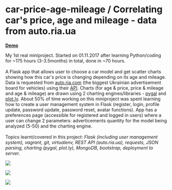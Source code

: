 # car-price-age-mileage / Correlating car's price, age and mileage - data from auto.ria.ua

<a href="http://35.227.107.47/" target="_blank"><b>Demo</b></a>

My 1st real miniproject. Started on 01.11.2017 after learning Python/coding for ~175 hours (3-3.5months) in total, done in ~70 hours.
<br>
<br>
A Flask app that allows user to choose a car model and get scatter charts showing how this car's price is changing depending on its age and mileage.
Data is requested from <a href="https://auto.ria.com/">auto.ria.com</a> (the biggest Ukrainian advertisement board for vehicles) using their <a href="https://github.com/ria-com/auto-ria-rest-api">API</a>.
Charts (for age & price, price & mileage and age & mileage) are drawn using 2 charting engines/libraries - <a href="http://pygal.org/en/stable/index.html">pygal</a> and <a href="plot.ly">plot.ly</a>.
About 50% of time working on this miniproject was spent learning how to create a user management system in Flask (register, login, profile update, password update, password reset, avatar functions).
App has a preferences page (accessible for registered and logged in users) where a user can change 2 parameters: adverticements quantity for the model being analyzed (5-50) and the charting engine.
<br>
<br>Topics learnt/covered in this project: <i>Flask (including user management system), vagrant, git, virtualenv, REST API (auto.ria.ua), requests, JSON parsing, charting (pygal, plot.ly), MongoDB, bootstrap, deployment to server.</i>
<p>
    <a href="https://iuriid.github.io/img/cpam-1.jpg" target="_blank"><img src="https://iuriid.github.io/img/cpam-1.jpg" class="img-fluid img-thumbnail" style="max-width: 350px"></a>
</p>
<p>
    <a href="https://iuriid.github.io/img/cpam-2.jpg" target="_blank"><img src="https://iuriid.github.io/img/cpam-2.jpg" class="img-fluid img-thumbnail" style="max-width: 350px"></a>
</p>
<p>
    <a href="https://iuriid.github.io/img/cpam-3.jpg" target="_blank"><img src="https://iuriid.github.io/img/cpam-3.jpg" class="img-fluid img-thumbnail" style="max-width: 350px"></a>
</p>
